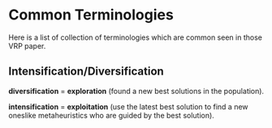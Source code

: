 # Common Terminologies

Here is a list of collection of terminologies which are common seen in those VRP paper.

## Intensification/Diversification

**diversification** = **exploration** (found a new  best solutions in the population).

**intensification** = **exploitation** (use the latest best solution to find a new oneslike metaheuristics who are guided by the best solution).
